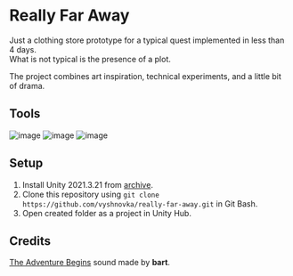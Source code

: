 # Really Far Away

Just a clothing store prototype for a typical quest implemented in less than 4 days.    
What is not typical is the presence of a plot. 

The project combines art inspiration, technical experiments, and a little bit of drama.

## Tools

![image](https://img.shields.io/badge/Unity-100000?style=for-the-badge&logo=unity&logoColor=white) 
![image](https://img.shields.io/badge/C%23-239120?style=for-the-badge&logo=c%23&logoColor=white) 
![image](https://img.shields.io/badge/Aseprite-7D929E?style=for-the-badge&logo=aseprite&logoColor=white)

## Setup

1. Install Unity 2021.3.21 from [archive](https://unity3d.com/get-unity/download/archive).    
2. Clone this repository using `git clone https://github.com/vyshnovka/really-far-away.git` in Git Bash.    
4. Open created folder as a project in Unity Hub.    

## Credits

[The Adventure Begins](https://opengameart.org/content/the-adventure-begins-8-bit-remix) sound made by **bart**.    
